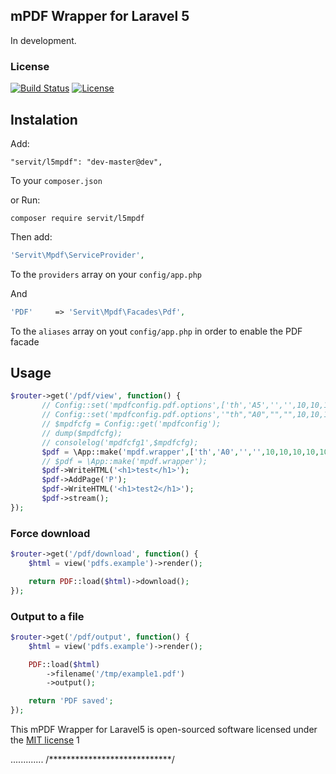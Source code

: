 ## mPDF Wrapper for Laravel 5
In development.
### License
[![Build Status](https://api.travis-ci.org/vsmoraes/pdf-laravel5.svg)](https://github.com/limweb/L5MPDF)
[![License](https://poser.pugx.org/vsmoraes/laravel-pdf/license.svg)](https://packagist.org/packages/servit/l5mpdf)

## Instalation
Add:
```
"servit/l5mpdf": "dev-master@dev",
```
To your `composer.json`

or Run:
```
composer require servit/l5mpdf
```

Then add:
```php
'Servit\Mpdf\ServiceProvider',
```
To the `providers` array on your `config/app.php`

And

```php
'PDF'     => 'Servit\Mpdf\Facades\Pdf',
```
To the `aliases` array on yout `config/app.php` in order to enable the PDF facade

## Usage

```php
$router->get('/pdf/view', function() {
       // Config::set('mpdfconfig.pdf.options',['th','A5','','',10,10,10,10,10,5,'L'] );
       // Config::set('mpdfconfig.pdf.options','"th","A0","","",10,10,10,10,6,3');
       // $mpdfcfg = Config::get('mpdfconfig');
       // dump($mpdfcfg);
       // consolelog('mpdfcfg1',$mpdfcfg);
       $pdf = \App::make('mpdf.wrapper',['th','A0','','',10,10,10,10,10,5,'L']);
       // $pdf = \App::make('mpdf.wrapper');
       $pdf->WriteHTML('<h1>test</h1>');
       $pdf->AddPage('P');
       $pdf->WriteHTML('<h1>test2</h1>');
       $pdf->stream();
});
```

### Force download
```php
$router->get('/pdf/download', function() {
    $html = view('pdfs.example')->render();

    return PDF::load($html)->download();
});
```

### Output to a file
```php
$router->get('/pdf/output', function() {
    $html = view('pdfs.example')->render();

    PDF::load($html)
        ->filename('/tmp/example1.pdf')
        ->output();

    return 'PDF saved';
});
```
This mPDF Wrapper for Laravel5 is open-sourced software licensed under the [MIT license](http://opensource.org/licenses/MIT)
1


.............
/****************************/
